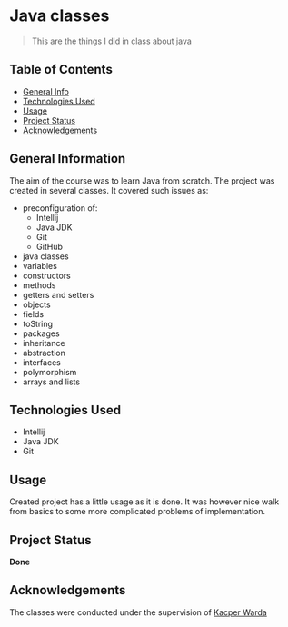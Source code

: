 # Java classes
> This are the things I did in class about java

## Table of Contents
* [General Info](#general-information)
* [Technologies Used](#technologies-used)
* [Usage](#usage)
* [Project Status](#project-status)
* [Acknowledgements](#acknowledgements)



## General Information
The aim of the course was to learn Java from scratch. The project was created in several classes. It covered such issues as:
- preconfiguration of: 
  - Intellij
  - Java JDK
  - Git
  - GitHub
- java classes
- variables
- constructors
- methods
- getters and setters
- objects 
- fields
- toString
- packages
- inheritance
- abstraction
- interfaces
- polymorphism
- arrays and lists


## Technologies Used
- Intellij
- Java JDK
- Git


## Usage
Created project has a little usage as it is done. It was however nice walk from basics to some more complicated problems of implementation.  


## Project Status
**Done**


## Acknowledgements
The classes were conducted under the supervision of [Kacper Warda](https://github.com/kacper-warda)


